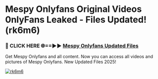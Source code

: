 # Mespy Onlyfans Original Videos 0nlyFans Leaked - Files Updated! (rk6m6)

<h3>🔴 CLICK HERE 🌐==►► <a href="https://tinyurl.com/x26r9saj" rel="nofollow">Mespy Onlyfans Updated Files</a></h3>

Get Mespy Onlyfans and all content. Now you can access all videos and pictures of Mespy Onlyfans. New Updated Files 2025!

[![rk6m6](https://i.imgur.com/LkgZPqh.gif)](https://tinyurl.com/x26r9saj)
